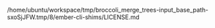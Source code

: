 /home/ubuntu/workspace/tmp/broccoli_merge_trees-input_base_path-sxoSjJFW.tmp/8/ember-cli-shims/LICENSE.md